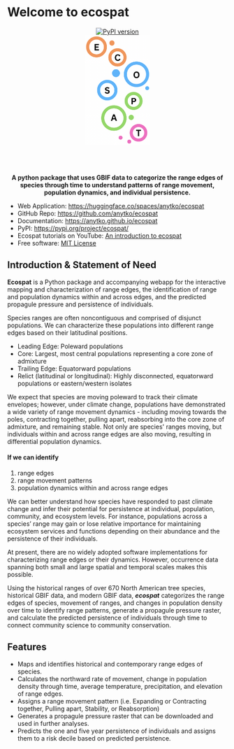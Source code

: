 # Welcome to ecospat

<div align="center">

  <a href="https://pypi.python.org/pypi/ecospat">
    <img src="https://img.shields.io/pypi/v/ecospat.svg" alt="PyPI version"/>
  </a>

  <br/>

  <a href="https://raw.githubusercontent.com/anytko/ecospat/master/images/logo.png">
    <img src="https://raw.githubusercontent.com/anytko/ecospat/master/images/logo.png" alt="logo" width="150"/>
  </a>

  <br/><br/>

  <strong>A python package that uses GBIF data to categorize the range edges of species through time to understand patterns of range movement, population dynamics, and individual persistence.</strong>

</div>

-   Web Application: <https://huggingface.co/spaces/anytko/ecospat>
-   GitHub Repo: <https://github.com/anytko/ecospat>
-   Documentation: <https://anytko.github.io/ecospat>
-   PyPI: <https://pypi.org/project/ecospat/>
-   Ecospat tutorials on YouTube: <a href="https://youtu.be/Lc7Zh47KA8w" target="_blank">An introduction to ecospat</a>
-   Free software: <a href="https://opensource.org/license/MIT" target="_blank">MIT License</a>

## Introduction & Statement of Need
**Ecospat** is a Python package and accompanying webapp for the interactive mapping and characterization of range edges, the identification of range and population dynamics within and across edges, and the predicted propagule pressure and persistence of individuals.

Species ranges are often noncontiguous and comprised of disjunct populations. We can characterize these populations into different range edges based on their latitudinal positions.
- Leading Edge: Poleward populations
- Core: Largest, most central populations representing a core zone of admixture
- Trailing Edge: Equatorward populations
- Relict (latitudinal or longitudinal): Highly disconnected, equatorward populations or eastern/western isolates

We expect that species are moving poleward to track their climate envelopes; however, under climate change, populations have demonstrated a wide variety of range movement dynamics - including moving towards the poles, contracting together, pulling apart, reabsorbing into the core zone of admixture, and remaining stable. Not only are species' ranges moving, but individuals within and across range edges are also moving, resulting in differential population dynamics.

#### If we can identify
1. range edges
2. range movement patterns
3. population dynamics within and across range edges

We can better understand how species have responded to past climate change and infer their potential for persistence at individual, population, community, and ecosystem levels. For instance, populations across a species’ range may gain or lose relative importance for maintaining ecosystem services and functions depending on their abundance and the persistence of their individuals.

At present, there are no widely adopted software implementations for characterizing range edges or their dynamics. However, occurrence data spanning both small and large spatial and temporal scales makes this possible.

Using the historical ranges of over 670 North American tree species, historical GBIF data, and modern GBIF data, **_ecospat_** categorizes the range edges of species, movement of ranges, and changes in population density over time to identify range patterns, generate a propagule pressure raster, and calculate the predicted persistence of individuals through time to connect community science to community conservation.

## Features

-   Maps and identifies historical and contemporary range edges of species.
-   Calculates the northward rate of movement, change in population density through time, average temperature, precipitation, and elevation of range edges.
-   Assigns a range movement pattern (i.e. Expanding or Contracting together, Pulling apart, Stability, or Reabsorption)
-   Generates a propagule pressure raster that can be downloaded and used in further analyses.
-   Predicts the one and five year persistence of individuals and assigns them to a risk decile based on predicted persistence.